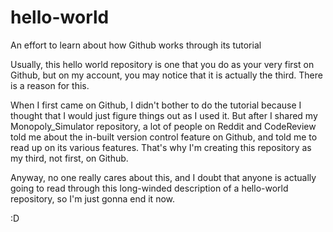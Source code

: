 # hello-world
An effort to learn about how Github works through its tutorial

Usually, this hello world repository is one that you do as your very first
on Github, but on my account, you may notice that it is actually the third.
There is a reason for this.

When I first came on Github, I didn't bother to do the tutorial because I
thought that I would just figure things out as I used it. But after I shared
my Monopoly_Simulator repository, a lot of people on Reddit and CodeReview
told me about the in-built version control feature on Github, and told me to
read up on its various features. That's why I'm creating this repository as
my third, not first, on Github.

Anyway, no one really cares about this, and I doubt that anyone is actually
going to read through this long-winded description of a hello-world repository,
so I'm just gonna end it now.

:D
